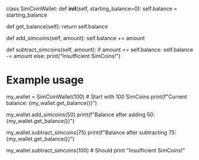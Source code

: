 class SimCoinWallet:
  def __init__(self, starting_balance=0):
    self.balance = starting_balance

  def get_balance(self):
    return self.balance

  def add_simcoins(self, amount):
    self.balance += amount

  def subtract_simcoins(self, amount):
    if amount <= self.balance:
      self.balance -= amount
    else:
      print("Insufficient SimCoins!")

# Example usage
my_wallet = SimCoinWallet(100)  # Start with 100 SimCoins
print(f"Current balance: {my_wallet.get_balance()}")

my_wallet.add_simcoins(50)
print(f"Balance after adding 50: {my_wallet.get_balance()}")

my_wallet.subtract_simcoins(75)
print(f"Balance after subtracting 75: {my_wallet.get_balance()}")

my_wallet.subtract_simcoins(100)  # Should print "Insufficient SimCoins!"
